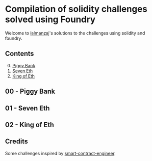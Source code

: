 
# Compilation of solidity challenges solved using Foundry
 
Welcome to [ialmanzaj](https://twitter.com/ialmanzaj)'s solutions to the challenges using solidity and foundry.


## Contents

0.  [Piggy Bank](#00---piggy-bank)
1.  [Seven Eth](#01---seven-eth)
2.  [King of Eth](#02---king-of-eth)

## 00 - Piggy Bank


## 01 - Seven Eth


## 02 - King of Eth




## Credits

Some challenges inspired by [smart-contract-engineer](https://www.smartcontract.engineer/challenges).
